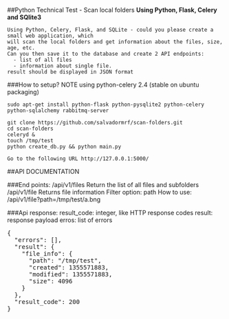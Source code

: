 
##Python Technical Test - Scan local folders
__Using Python, Flask, Celery and SQlite3__

    Using Python, Celery, Flask, and SQLite - could you please create a small web application, which 
    will scan the local folders and get information about the files, size, age, etc. 
    Can you then save it to the database and create 2 API endpoints:
      - list of all files
      - information about single file.
    result should be displayed in JSON format


###How to setup?
    NOTE using python-celery 2.4 (stable on ubuntu packaging)

    sudo apt-get install python-flask python-pysqlite2 python-celery python-sqlalchemy rabbitmq-server
    
    git clone https://github.com/salvadormrf/scan-folders.git
    cd scan-folders
    celeryd &
    touch /tmp/test
    python create_db.py && python main.py

    Go to the following URL http://127.0.0.1:5000/

##API DOCUMENTATION

###End points:
    /api/v1/files Return the list of all files and subfolders
    /api/v1/file   Returns file information
        Filter option: path
        How to use: /api/v1/file?path=/tmp/test/a.bng

###Api response:
    result_code: integer, like HTTP response codes
    result: response payload
    erros: list of errors
    
<pre>
{
  "errors": [],
  "result": {
    "file_info": {
      "path": "/tmp/test",
      "created": 1355571883,
      "modified": 1355571883,
      "size": 4096
    }
  },
  "result_code": 200
}
</pre>
